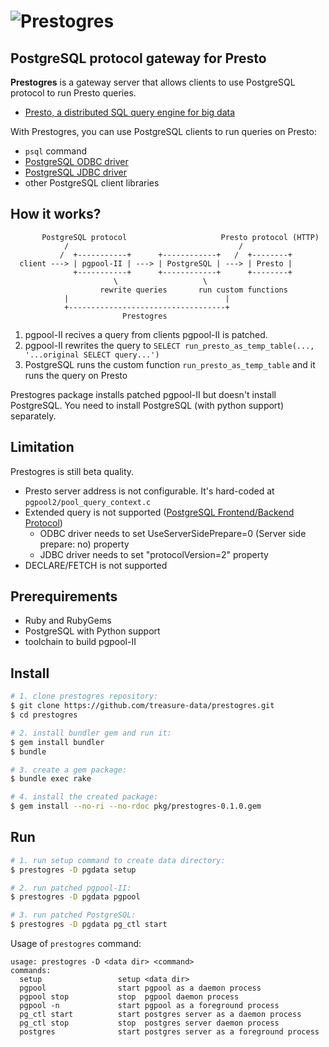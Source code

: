 # ![Prestogres](https://gist.github.com/frsyuki/8328440/raw/6c3a19b7132fbbf975155669f308854f70fff1e8/prestogres.png)
## PostgreSQL protocol gateway for Presto

**Prestogres** is a gateway server that allows clients to use PostgreSQL protocol to run Presto queries.

* [Presto, a distributed SQL query engine for big data](https://github.com/facebook/presto)

With Prestogres, you can use PostgreSQL clients to run queries on Presto:

* `psql` command
* [PostgreSQL ODBC driver](http://psqlodbc.projects.pgfoundry.org/)
* [PostgreSQL JDBC driver](http://jdbc.postgresql.org/)
* other PostgreSQL client libraries

## How it works?

```
       PostgreSQL protocol                     Presto protocol (HTTP)
            /                                      /
           /  +-----------+      +------------+   /  +--------+
  client ---> | pgpool-II | ---> | PostgreSQL | ---> | Presto |
              +-----------+      +------------+      +--------+
                       \                   \
                    rewrite queries       run custom functions
            |                                   |
            +-----------------------------------+
                         Prestogres
```

1. pgpool-II recives a query from clients pgpool-II is patched.
2. pgpool-II rewrites the query to `SELECT run_presto_as_temp_table(..., '...original SELECT query...')`
2. PostgreSQL runs the custom function `run_presto_as_temp_table` and it runs the query on Presto

Prestogres package installs patched pgpool-II but doesn't install PostgreSQL.
You need to install PostgreSQL (with python support) separately.

## Limitation

Prestogres is still beta quality.

* Presto server address is not configurable. It's hard-coded at `pgpool2/pool_query_context.c`
* Extended query is not supported ([PostgreSQL Frontend/Backend Protocol](http://www.postgresql.org/docs/9.3/static/protocol.html))
  * ODBC driver needs to set UseServerSidePrepare=0 (Server side prepare: no) property
  * JDBC driver needs to set "protocolVersion=2" property
* DECLARE/FETCH is not supported

## Prerequirements

* Ruby and RubyGems
* PostgreSQL with Python support
* toolchain to build pgpool-II

## Install

```sh
# 1. clone prestogres repository:
$ git clone https://github.com/treasure-data/prestogres.git
$ cd prestogres

# 2. install bundler gem and run it:
$ gem install bundler
$ bundle

# 3. create a gem package:
$ bundle exec rake

# 4. install the created package:
$ gem install --no-ri --no-rdoc pkg/prestogres-0.1.0.gem
```

## Run

```sh
# 1. run setup command to create data directory:
$ prestogres -D pgdata setup

# 2. run patched pgpool-II:
$ prestogres -D pgdata pgpool

# 3. run patched PostgreSQL:
$ prestogres -D pgdata pg_ctl start
```

Usage of `prestogres` command:

```
usage: prestogres -D <data dir> <command>
commands:
  setup                 setup <data dir>
  pgpool                start pgpool as a daemon process
  pgpool stop           stop  pgpool daemon process
  pgpool -n             start pgpool as a foreground process
  pg_ctl start          start postgres server as a daemon process
  pg_ctl stop           stop  postgres server daemon process
  postgres              start postgres server as a foreground process
```


